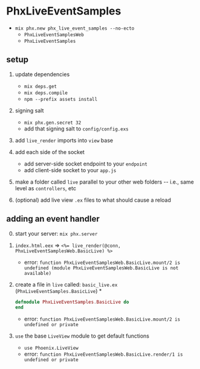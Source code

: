 # PhxLiveEventSamples

* `mix phx.new phx_live_event_samples --no-ecto`
    * `PhxLiveEventSamplesWeb`
    * `PhxLiveEventSamples`

## setup

1. update dependencies
    * `mix deps.get`
    * `mix deps.compile`
    * `npm --prefix assets install`

2. signing salt
    * `mix phx.gen.secret 32`
    * add that signing salt to `config/config.exs`

3. add `live_render` imports into `view` base
4. add each side of the socket
    * add server-side socket endpoint to your `endpoint`
    * add client-side socket to your `app.js`

5. make a folder called `live` parallel to your other web folders -- i.e., same level as `controllers`, etc

6. (optional) add live view `.ex` files to what should cause a reload

## adding an event handler

0. start your server: `mix phx.server`
1. `index.html.eex` => `<%= live_render(@conn, PhxLiveEventSamplesWeb.BasicLive) %>`
    * error: `function PhxLiveEventSamplesWeb.BasicLive.mount/2 is undefined (module PhxLiveEventSamplesWeb.BasicLive is not available)`

2. create a file in `live` called: `basic_live.ex` (`PhxLiveEventSamples.BasicLive`)
    *
    ```elixir
    defmodule PhxLiveEventSamples.BasicLive do
    end
    ```

    * error: `function PhxLiveEventSamplesWeb.BasicLive.mount/2 is undefined or private`

3. `use` the base `LiveView` module to get default functions

    * `use Phoenix.LiveView`
    * error: `function PhxLiveEventSamplesWeb.BasicLive.render/1 is undefined or private`
